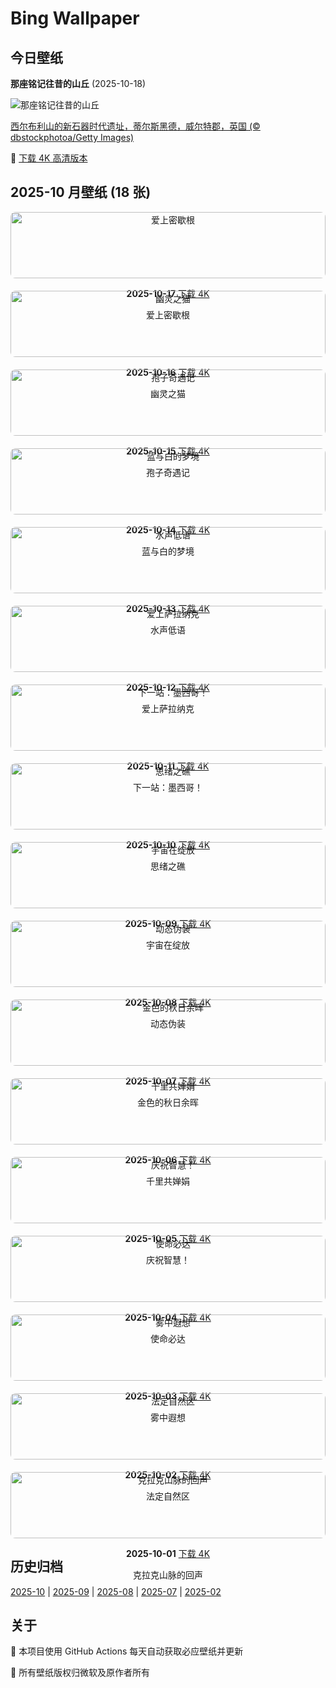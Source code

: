 # Bing Wallpaper

## 今日壁纸

**那座铭记往昔的山丘** (2025-10-18)

![那座铭记往昔的山丘](https://www.bing.com/th?id=OHR.SilburyHill_ZH-CN6666447580_1920x1080.jpg&rf=LaDigue_1920x1080.jpg&pid=hp)

[西尔布利山的新石器时代遗址，蒂尔斯黑德，威尔特郡，英国 (© dbstockphotoa/Getty Images)](https://www.bing.com/search?q=%E5%9B%BD%E9%99%85%E8%80%83%E5%8F%A4%E6%97%A5&form=hpcapt&mkt=zh-cn)

🔗 <a href="https://www.bing.com/th?id=OHR.SilburyHill_ZH-CN6666447580_UHD.jpg&rf=LaDigue_1920x1080.jpg&pid=hp" target="_blank">下载 4K 高清版本</a>

## 2025-10 月壁纸 (18 张)

<div style="display: grid; grid-template-columns: repeat(auto-fit, minmax(300px, 1fr)); gap: 20px;">

<div style="text-align: center;">
<img src="https://www.bing.com/th?id=OHR.RockRiverFalls_ZH-CN6532185546_1920x1080.jpg&rf=LaDigue_1920x1080.jpg&pid=hp" alt="爱上密歇根" style="width: 100%; border-radius: 8px;">
<p><strong>2025-10-17</strong> <a href="https://www.bing.com/th?id=OHR.RockRiverFalls_ZH-CN6532185546_UHD.jpg&rf=LaDigue_1920x1080.jpg&pid=hp" target="_blank">下载 4K</a></p>
<p>爱上密歇根</p>
</div>

<div style="text-align: center;">
<img src="https://www.bing.com/th?id=OHR.SiberianLynx_ZH-CN0749166653_1920x1080.jpg&rf=LaDigue_1920x1080.jpg&pid=hp" alt="幽灵之猫" style="width: 100%; border-radius: 8px;">
<p><strong>2025-10-16</strong> <a href="https://www.bing.com/th?id=OHR.SiberianLynx_ZH-CN0749166653_UHD.jpg&rf=LaDigue_1920x1080.jpg&pid=hp" target="_blank">下载 4K</a></p>
<p>幽灵之猫</p>
</div>

<div style="text-align: center;">
<img src="https://www.bing.com/th?id=OHR.AmethystLaccaria_ZH-CN0643667280_1920x1080.jpg&rf=LaDigue_1920x1080.jpg&pid=hp" alt="孢子奇遇记" style="width: 100%; border-radius: 8px;">
<p><strong>2025-10-15</strong> <a href="https://www.bing.com/th?id=OHR.AmethystLaccaria_ZH-CN0643667280_UHD.jpg&rf=LaDigue_1920x1080.jpg&pid=hp" target="_blank">下载 4K</a></p>
<p>孢子奇遇记</p>
</div>

<div style="text-align: center;">
<img src="https://www.bing.com/th?id=OHR.OiaSantorini_ZH-CN0531650189_1920x1080.jpg&rf=LaDigue_1920x1080.jpg&pid=hp" alt="蓝与白的梦境" style="width: 100%; border-radius: 8px;">
<p><strong>2025-10-14</strong> <a href="https://www.bing.com/th?id=OHR.OiaSantorini_ZH-CN0531650189_UHD.jpg&rf=LaDigue_1920x1080.jpg&pid=hp" target="_blank">下载 4K</a></p>
<p>蓝与白的梦境</p>
</div>

<div style="text-align: center;">
<img src="https://www.bing.com/th?id=OHR.HinterseeWaterfall_ZH-CN0432994081_1920x1080.jpg&rf=LaDigue_1920x1080.jpg&pid=hp" alt="水声低语" style="width: 100%; border-radius: 8px;">
<p><strong>2025-10-13</strong> <a href="https://www.bing.com/th?id=OHR.HinterseeWaterfall_ZH-CN0432994081_UHD.jpg&rf=LaDigue_1920x1080.jpg&pid=hp" target="_blank">下载 4K</a></p>
<p>水声低语</p>
</div>

<div style="text-align: center;">
<img src="https://www.bing.com/th?id=OHR.SaranacLake_ZH-CN0224689397_1920x1080.jpg&rf=LaDigue_1920x1080.jpg&pid=hp" alt="爱上萨拉纳克" style="width: 100%; border-radius: 8px;">
<p><strong>2025-10-12</strong> <a href="https://www.bing.com/th?id=OHR.SaranacLake_ZH-CN0224689397_UHD.jpg&rf=LaDigue_1920x1080.jpg&pid=hp" target="_blank">下载 4K</a></p>
<p>爱上萨拉纳克</p>
</div>

<div style="text-align: center;">
<img src="https://www.bing.com/th?id=OHR.WoodDuckHen_ZH-CN9558916773_1920x1080.jpg&rf=LaDigue_1920x1080.jpg&pid=hp" alt="下一站：墨西哥！" style="width: 100%; border-radius: 8px;">
<p><strong>2025-10-11</strong> <a href="https://www.bing.com/th?id=OHR.WoodDuckHen_ZH-CN9558916773_UHD.jpg&rf=LaDigue_1920x1080.jpg&pid=hp" target="_blank">下载 4K</a></p>
<p>下一站：墨西哥！</p>
</div>

<div style="text-align: center;">
<img src="https://www.bing.com/th?id=OHR.MonurikiFiji_ZH-CN9178115886_1920x1080.jpg&rf=LaDigue_1920x1080.jpg&pid=hp" alt="思绪之礁" style="width: 100%; border-radius: 8px;">
<p><strong>2025-10-10</strong> <a href="https://www.bing.com/th?id=OHR.MonurikiFiji_ZH-CN9178115886_UHD.jpg&rf=LaDigue_1920x1080.jpg&pid=hp" target="_blank">下载 4K</a></p>
<p>思绪之礁</p>
</div>

<div style="text-align: center;">
<img src="https://www.bing.com/th?id=OHR.WebbPillars_ZH-CN9054137596_1920x1080.jpg&rf=LaDigue_1920x1080.jpg&pid=hp" alt="宇宙在绽放" style="width: 100%; border-radius: 8px;">
<p><strong>2025-10-09</strong> <a href="https://www.bing.com/th?id=OHR.WebbPillars_ZH-CN9054137596_UHD.jpg&rf=LaDigue_1920x1080.jpg&pid=hp" target="_blank">下载 4K</a></p>
<p>宇宙在绽放</p>
</div>

<div style="text-align: center;">
<img src="https://www.bing.com/th?id=OHR.OctopusCyanea_ZH-CN8948609460_1920x1080.jpg&rf=LaDigue_1920x1080.jpg&pid=hp" alt="动态伪装" style="width: 100%; border-radius: 8px;">
<p><strong>2025-10-08</strong> <a href="https://www.bing.com/th?id=OHR.OctopusCyanea_ZH-CN8948609460_UHD.jpg&rf=LaDigue_1920x1080.jpg&pid=hp" target="_blank">下载 4K</a></p>
<p>动态伪装</p>
</div>

<div style="text-align: center;">
<img src="https://www.bing.com/th?id=OHR.RidgwayAspens_ZH-CN8735375502_1920x1080.jpg&rf=LaDigue_1920x1080.jpg&pid=hp" alt="金色的秋日余晖" style="width: 100%; border-radius: 8px;">
<p><strong>2025-10-07</strong> <a href="https://www.bing.com/th?id=OHR.RidgwayAspens_ZH-CN8735375502_UHD.jpg&rf=LaDigue_1920x1080.jpg&pid=hp" target="_blank">下载 4K</a></p>
<p>金色的秋日余晖</p>
</div>

<div style="text-align: center;">
<img src="https://www.bing.com/th?id=OHR.AnshunBridge_ZH-CN8392458102_1920x1080.jpg&rf=LaDigue_1920x1080.jpg&pid=hp" alt="千里共婵娟" style="width: 100%; border-radius: 8px;">
<p><strong>2025-10-06</strong> <a href="https://www.bing.com/th?id=OHR.AnshunBridge_ZH-CN8392458102_UHD.jpg&rf=LaDigue_1920x1080.jpg&pid=hp" target="_blank">下载 4K</a></p>
<p>千里共婵娟</p>
</div>

<div style="text-align: center;">
<img src="https://www.bing.com/th?id=OHR.TeacherOwl_ZH-CN8289875605_1920x1080.jpg&rf=LaDigue_1920x1080.jpg&pid=hp" alt="庆祝智慧！" style="width: 100%; border-radius: 8px;">
<p><strong>2025-10-05</strong> <a href="https://www.bing.com/th?id=OHR.TeacherOwl_ZH-CN8289875605_UHD.jpg&rf=LaDigue_1920x1080.jpg&pid=hp" target="_blank">下载 4K</a></p>
<p>庆祝智慧！</p>
</div>

<div style="text-align: center;">
<img src="https://www.bing.com/th?id=OHR.DragonEndeavour_ZH-CN8160066040_1920x1080.jpg&rf=LaDigue_1920x1080.jpg&pid=hp" alt="使命必达" style="width: 100%; border-radius: 8px;">
<p><strong>2025-10-04</strong> <a href="https://www.bing.com/th?id=OHR.DragonEndeavour_ZH-CN8160066040_UHD.jpg&rf=LaDigue_1920x1080.jpg&pid=hp" target="_blank">下载 4K</a></p>
<p>使命必达</p>
</div>

<div style="text-align: center;">
<img src="https://www.bing.com/th?id=OHR.SkyeHeather_ZH-CN2820283990_1920x1080.jpg&rf=LaDigue_1920x1080.jpg&pid=hp" alt="雾中遐想" style="width: 100%; border-radius: 8px;">
<p><strong>2025-10-03</strong> <a href="https://www.bing.com/th?id=OHR.SkyeHeather_ZH-CN2820283990_UHD.jpg&rf=LaDigue_1920x1080.jpg&pid=hp" target="_blank">下载 4K</a></p>
<p>雾中遐想</p>
</div>

<div style="text-align: center;">
<img src="https://www.bing.com/th?id=OHR.OxbowBend_ZH-CN7211791969_1920x1080.jpg&rf=LaDigue_1920x1080.jpg&pid=hp" alt="法定自然区" style="width: 100%; border-radius: 8px;">
<p><strong>2025-10-02</strong> <a href="https://www.bing.com/th?id=OHR.OxbowBend_ZH-CN7211791969_UHD.jpg&rf=LaDigue_1920x1080.jpg&pid=hp" target="_blank">下载 4K</a></p>
<p>法定自然区</p>
</div>

<div style="text-align: center;">
<img src="https://www.bing.com/th?id=OHR.YosemiteClark_ZH-CN7179533292_1920x1080.jpg&rf=LaDigue_1920x1080.jpg&pid=hp" alt="克拉克山脉的回声" style="width: 100%; border-radius: 8px;">
<p><strong>2025-10-01</strong> <a href="https://www.bing.com/th?id=OHR.YosemiteClark_ZH-CN7179533292_UHD.jpg&rf=LaDigue_1920x1080.jpg&pid=hp" target="_blank">下载 4K</a></p>
<p>克拉克山脉的回声</p>
</div>

</div>

## 历史归档

[2025-10](./archives/2025-10.md) | [2025-09](./archives/2025-09.md) | [2025-08](./archives/2025-08.md) | [2025-07](./archives/2025-07.md) | [2025-02](./archives/2025-02.md)

## 关于

🤖 本项目使用 GitHub Actions 每天自动获取必应壁纸并更新

📸 所有壁纸版权归微软及原作者所有

